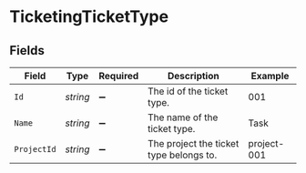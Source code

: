 # TicketingTicketType


## Fields

| Field                                   | Type                                    | Required                                | Description                             | Example                                 |
| --------------------------------------- | --------------------------------------- | --------------------------------------- | --------------------------------------- | --------------------------------------- |
| `Id`                                    | *string*                                | :heavy_minus_sign:                      | The id of the ticket type.              | 001                                     |
| `Name`                                  | *string*                                | :heavy_minus_sign:                      | The name of the ticket type.            | Task                                    |
| `ProjectId`                             | *string*                                | :heavy_minus_sign:                      | The project the ticket type belongs to. | project-001                             |